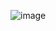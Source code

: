 ![image](https://github.com/ahmettkuurt/gorsel-2-proje/assets/65049462/33b2eee0-a2a5-472e-9aa5-ebf4c4ccdafc)
